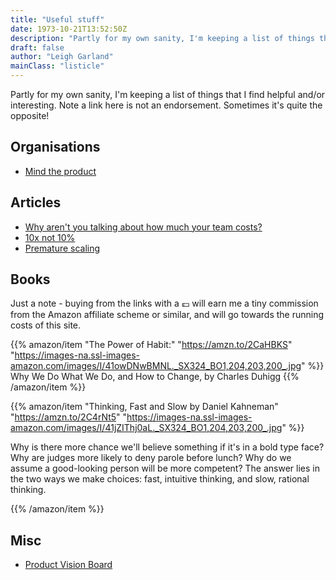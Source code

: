 ```yaml
---
title: "Useful stuff"
date: 1973-10-21T13:52:50Z
description: "Partly for my own sanity, I'm keeping a list of things that I find helpful and/or interesting."
draft: false
author: "Leigh Garland"
mainClass: "listicle"
---
```


Partly for my own sanity, I'm keeping a list of things that I find helpful and/or interesting. Note a link here is not an endorsement. Sometimes it's quite the opposite!

## Organisations

* [Mind the product](https://www.mindtheproduct.com/)

## Articles

* [Why aren't you talking about how much your team costs?](https://deanondelivery.com/product-owners-why-arent-you-talking-about-how-much-your-team-costs-ddfea4d44d74)
* [10x not 10%](https://www.kennorton.com/essays/10x-not-10-percent.html)
* [Premature scaling](https://hackernoon.com/four-startup-engineering-killers-1fb5c498391d)

## Books

Just a note - buying from the links with a :pound: will earn me a tiny commission from the Amazon affiliate scheme or similar, and will go towards the running costs of this site.

{{% amazon/item "The Power of Habit:" "https://amzn.to/2CaHBKS" "https://images-na.ssl-images-amazon.com/images/I/41owDNwBMNL._SX324_BO1,204,203,200_.jpg" %}}
Why We Do What We Do, and How to Change, by Charles Duhigg
{{% /amazon/item %}}


{{% amazon/item "Thinking, Fast and Slow by Daniel Kahneman" "https://amzn.to/2C4rNt5" "https://images-na.ssl-images-amazon.com/images/I/41jZIThj0aL._SX324_BO1,204,203,200_.jpg" %}}

  Why is there more chance we'll believe something if it's in a bold type face? Why are judges more likely to deny parole before lunch? Why do we assume a good-looking person will be more competent? The answer lies in the two ways we make choices: fast, intuitive thinking, and slow, rational thinking.


  {{% /amazon/item %}}




## Misc

* [Product Vision Board](https://www.romanpichler.com/tools/vision-board/)